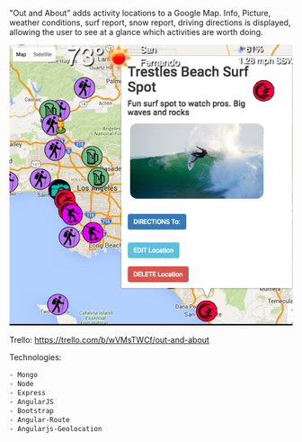 "Out and About" adds activity locations to a Google Map.
Info, Picture, weather conditions, surf report, snow report, driving directions is displayed,
allowing the user to see at a glance which activities are worth doing.

![alt tag](public/images/mapAPIpic.png)




Trello: https://trello.com/b/wVMsTWCf/out-and-about



Technologies:

    - Mongo
    - Node
    - Express
    - AngularJS
    - Bootstrap
    - Angular-Route
    - Angularjs-Geolocation
